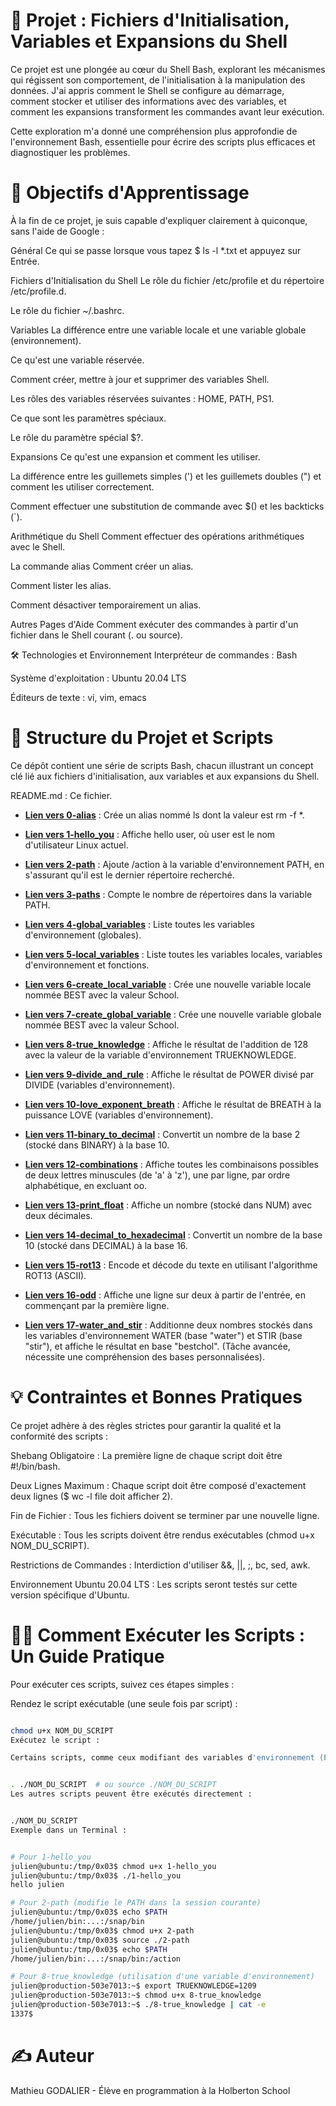 # 🐚 Projet : Fichiers d'Initialisation, Variables et Expansions du Shell
Ce projet est une plongée au cœur du Shell Bash, explorant les mécanismes qui régissent son comportement, de l'initialisation à la manipulation des données. J'ai appris comment le Shell se configure au démarrage, comment stocker et utiliser des informations avec des variables, et comment les expansions transforment les commandes avant leur exécution.

Cette exploration m'a donné une compréhension plus approfondie de l'environnement Bash, essentielle pour écrire des scripts plus efficaces et diagnostiquer les problèmes.

# 🎯 Objectifs d'Apprentissage
À la fin de ce projet, je suis capable d'expliquer clairement à quiconque, sans l'aide de Google :

Général
Ce qui se passe lorsque vous tapez $ ls -l *.txt et appuyez sur Entrée.

Fichiers d'Initialisation du Shell
Le rôle du fichier /etc/profile et du répertoire /etc/profile.d.

Le rôle du fichier ~/.bashrc.

Variables
La différence entre une variable locale et une variable globale (environnement).

Ce qu'est une variable réservée.

Comment créer, mettre à jour et supprimer des variables Shell.

Les rôles des variables réservées suivantes : HOME, PATH, PS1.

Ce que sont les paramètres spéciaux.

Le rôle du paramètre spécial $?.

Expansions
Ce qu'est une expansion et comment les utiliser.

La différence entre les guillemets simples (') et les guillemets doubles (") et comment les utiliser correctement.

Comment effectuer une substitution de commande avec $() et les backticks (`).

Arithmétique du Shell
Comment effectuer des opérations arithmétiques avec le Shell.

La commande alias
Comment créer un alias.

Comment lister les alias.

Comment désactiver temporairement un alias.

Autres Pages d'Aide
Comment exécuter des commandes à partir d'un fichier dans le Shell courant (. ou source).

🛠️ Technologies et Environnement
Interpréteur de commandes : Bash

Système d'exploitation : Ubuntu 20.04 LTS

Éditeurs de texte : vi, vim, emacs

# 📖 Structure du Projet et Scripts
Ce dépôt contient une série de scripts Bash, chacun illustrant un concept clé lié aux fichiers d'initialisation, aux variables et aux expansions du Shell.

README.md : Ce fichier.

* **[Lien vers 0-alias](https://github.com/Mathieu7483/holbertonschool-shell/blob/main/init_files_variables_and_expansions/0-alias)** : Crée un alias nommé ls dont la valeur est rm -f *.

* **[Lien vers 1-hello_you](https://github.com/Mathieu7483/holbertonschool-shell/blob/main/init_files_variables_and_expansions/1-hello_you)** : Affiche hello user, où user est le nom d'utilisateur Linux actuel.

* **[Lien vers 2-path](https://github.com/Mathieu7483/holbertonschool-shell/blob/main/init_files_variables_and_expansions/2-path)** : Ajoute /action à la variable d'environnement PATH, en s'assurant qu'il est le dernier répertoire recherché.

* **[Lien vers 3-paths](https://github.com/Mathieu7483/holbertonschool-shell/blob/main/init_files_variables_and_expansions/3-paths)** : Compte le nombre de répertoires dans la variable PATH.

* **[Lien vers 4-global_variables](https://github.com/Mathieu7483/holbertonschool-shell/blob/main/init_files_variables_and_expansions/4-global_variables)** : Liste toutes les variables d'environnement (globales).

* **[Lien vers 5-local_variables](https://github.com/Mathieu7483/holbertonschool-shell/blob/main/init_files_variables_and_expansions/5-local_variables)** : Liste toutes les variables locales, variables d'environnement et fonctions.

* **[Lien vers 6-create_local_variable](https://github.com/Mathieu7483/holbertonschool-shell/blob/main/init_files_variables_and_expansions/6-create_local_variable)** : Crée une nouvelle variable locale nommée BEST avec la valeur School.

* **[Lien vers 7-create_global_variable](https://github.com/Mathieu7483/holbertonschool-shell/blob/main/init_files_variables_and_expansions/7-create_global_variable)** : Crée une nouvelle variable globale nommée BEST avec la valeur School.

* **[Lien vers 8-true_knowledge](https://github.com/Mathieu7483/holbertonschool-shell/blob/main/init_files_variables_and_expansions/8-true_knowledge)** : Affiche le résultat de l'addition de 128 avec la valeur de la variable d'environnement TRUEKNOWLEDGE.

* **[Lien vers 9-divide_and_rule](https://github.com/Mathieu7483/holbertonschool-shell/blob/main/init_files_variables_and_expansions/9-divide_and_rule)** : Affiche le résultat de POWER divisé par DIVIDE (variables d'environnement).

* **[Lien vers 10-love_exponent_breath](https://github.com/Mathieu7483/holbertonschool-shell/blob/main/init_files_variables_and_expansions/10-love_exponent_breath)** : Affiche le résultat de BREATH à la puissance LOVE (variables d'environnement).

* **[Lien vers 11-binary_to_decimal](https://github.com/Mathieu7483/holbertonschool-shell/blob/main/init_files_variables_and_expansions/11-binary_to_decimal)** : Convertit un nombre de la base 2 (stocké dans BINARY) à la base 10.

* **[Lien vers 12-combinations](https://github.com/Mathieu7483/holbertonschool-shell/blob/main/init_files_variables_and_expansions/12-combinations)** : Affiche toutes les combinaisons possibles de deux lettres minuscules (de 'a' à 'z'), une par ligne, par ordre alphabétique, en excluant oo.

* **[Lien vers 13-print_float](https://github.com/Mathieu7483/holbertonschool-shell/blob/main/init_files_variables_and_expansions/13-print_float)** : Affiche un nombre (stocké dans NUM) avec deux décimales.

* **[Lien vers 14-decimal_to_hexadecimal](https://github.com/Mathieu7483/holbertonschool-shell/blob/main/init_files_variables_and_expansions/14-decimal_to_hexadecimal)** : Convertit un nombre de la base 10 (stocké dans DECIMAL) à la base 16.

* **[Lien vers 15-rot13](https://github.com/Mathieu7483/holbertonschool-shell/blob/main/init_files_variables_and_expansions/15-rot13)** : Encode et décode du texte en utilisant l'algorithme ROT13 (ASCII).

* **[Lien vers 16-odd](https://github.com/Mathieu7483/holbertonschool-shell/blob/main/init_files_variables_and_expansions/16-odd)** : Affiche une ligne sur deux à partir de l'entrée, en commençant par la première ligne.

* **[Lien vers 17-water_and_stir](https://github.com/Mathieu7483/holbertonschool-shell/blob/main/init_files_variables_and_expansions/17-water_and_stir)** : Additionne deux nombres stockés dans les variables d'environnement WATER (base "water") et STIR (base "stir"), et affiche le résultat en base "bestchol". (Tâche avancée, nécessite une compréhension des bases personnalisées).




# 💡 Contraintes et Bonnes Pratiques
Ce projet adhère à des règles strictes pour garantir la qualité et la conformité des scripts :

Shebang Obligatoire : La première ligne de chaque script doit être #!/bin/bash.

Deux Lignes Maximum : Chaque script doit être composé d'exactement deux lignes ($ wc -l file doit afficher 2).

Fin de Fichier : Tous les fichiers doivent se terminer par une nouvelle ligne.

Exécutable : Tous les scripts doivent être rendus exécutables (chmod u+x NOM_DU_SCRIPT).

Restrictions de Commandes : Interdiction d'utiliser &&, ||, ;, bc, sed, awk.

Environnement Ubuntu 20.04 LTS : Les scripts seront testés sur cette version spécifique d'Ubuntu.

# 👨‍💻 Comment Exécuter les Scripts : Un Guide Pratique
Pour exécuter ces scripts, suivez ces étapes simples :

Rendez le script exécutable (une seule fois par script) :
```bash

chmod u+x NOM_DU_SCRIPT
Exécutez le script :

Certains scripts, comme ceux modifiant des variables d'environnement (PATH), doivent être sourced (exécutés dans le Shell courant) pour que leurs effets soient persistants dans votre session actuelle.
```
```bash

. ./NOM_DU_SCRIPT  # ou source ./NOM_DU_SCRIPT
Les autres scripts peuvent être exécutés directement :
```

```bash

./NOM_DU_SCRIPT
Exemple dans un Terminal :
```
```bash

# Pour 1-hello_you
julien@ubuntu:/tmp/0x03$ chmod u+x 1-hello_you
julien@ubuntu:/tmp/0x03$ ./1-hello_you
hello julien

# Pour 2-path (modifie le PATH dans la session courante)
julien@ubuntu:/tmp/0x03$ echo $PATH
/home/julien/bin:...:/snap/bin
julien@ubuntu:/tmp/0x03$ chmod u+x 2-path
julien@ubuntu:/tmp/0x03$ source ./2-path
julien@ubuntu:/tmp/0x03$ echo $PATH
/home/julien/bin:...:/snap/bin:/action

# Pour 8-true_knowledge (utilisation d'une variable d'environnement)
julien@production-503e7013:~$ export TRUEKNOWLEDGE=1209
julien@production-503e7013:~$ chmod u+x 8-true_knowledge
julien@production-503e7013:~$ ./8-true_knowledge | cat -e
1337$
```

# ✍️ Auteur
Mathieu GODALIER - Élève en programmation à la Holberton School
